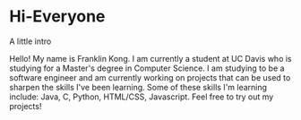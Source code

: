 # Hi-Everyone
A little intro

Hello! My name is Franklin Kong. I am currently a student at UC Davis who is studying for a Master's degree in Computer Science. I am studying to be a software engineer and am currently working on projects that can be used to sharpen the skills I've been learning.
Some of these skills I'm learning include: Java, C, Python, HTML/CSS, Javascript.
Feel free to try out my projects!
